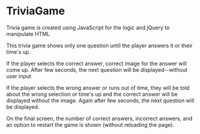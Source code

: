 # TriviaGame

Trivia game is created using JavaScript for the logic and jQuery to manipulate HTML

This trivia game shows only one question until the player answers it or their time's up.

If the player selects the correct answer, correct image for the answer will come up. After few seconds, the next question will be displayed--without user input

If the player selects the wrong answer or runs out of time, they will be told about the wrong selection or time's up and the correct answer will be displayed without the image. Again after few seconds, the next question will be displayed.

On the final screen, the number of correct answers, incorrect answers, and an option to restart the game is shown (without reloading the page).

